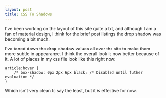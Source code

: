 ```yaml
---
layout: post
title: CSS To Shadows
---
```

I've been working on the layout of this site quite a bit, and although I am a fan of material design, I think for the brief post listings the drop shadow was becoming a bit much.

I've toned down the drop-shadow values all over the site to make them more subtle in appearance. I think the overall look is now better because of it. A lot of places in my css file look like this right now:
```
article:hover {
    /* box-shadow: 0px 2px 6px black; /* Disabled until futher evaluation */
}
```
Which isn't very clean to say the least, but it *is* effective for now. 
